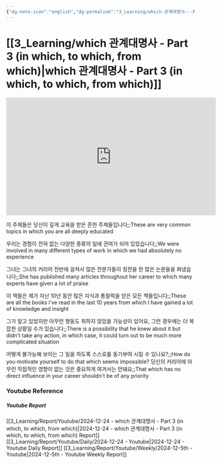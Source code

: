 ```yaml
---
{"dg-note-icon":"english","dg-permalink":"3_Learning/which-관계대명사---Part-3-(in-which,-to-which,-from-which)","created-date":"2024-12-24 11:46:28 pm","date":"2024-12-24","type":"youtube","tags":["youtube","english","flashcards"],"aliases":null,"youtuber":"빨모쌤","channelName":"라이브 아카데미","link":"https://www.youtube.com/watch?v=-Rla6eF24ZU","img":"https://img.youtube.com/vi/-Rla6eF24ZU/0.jpg","dg-publish":true,"permalink":"/3_Learning/which-관계대명사---Part-3-(in-which,-to-which,-from-which)/","dgPassFrontmatter":true,"noteIcon":"english"}
---
```


# [[3_Learning/which 관계대명사 - Part 3 (in which, to which, from which)\|which 관계대명사 - Part 3 (in which, to which, from which)]]


<div class="container-root"><span></span></div><div><div class="container-root"><iframe width="560" height="315" src="https://www.youtube.com/embed/-Rla6eF24ZU" title="YouTube video player" frameborder="0" allow="accelerometer; autoplay; clipboard-write; encrypted-media; gyroscope; picture-in-picture; web-share" allowfullscreen=""></iframe></div></div>

이 주제들은 당신이 깊게 교육을 받은 흔한 주제들입니다;;These are very common topics in which you are all deeply educated
<!--SR:!2024-12-28,1,230-->
우리는 경험이 전혀 없는 다양한 종류의 일에 관여가 되어 있었습니다;;We were involved in many different types of work in which we had absolutely no experience
<!--SR:!2024-12-28,1,230-->

그녀는 그녀의 커리어 전반에 걸쳐서 많은 전문가들이 칭찬을 한 많은 논문들을 펴냈습니다;;She has published many articles throughout her career to which many experts have given a lot of praise
<!--SR:!2024-12-28,1,230-->

이 책들은 제가 지난 10년 동안 많은 지식과 통찰력을 얻은 모든 책들입니다;;These are all the books i've read in the last 10 years from which I have gained a lot of knowledge and insight
<!--SR:!2024-12-30,3,250-->

그가 알고 있었지만 아무런 행동도 취하지 않았을 가능성이 있어요, 그런 경우에는 더 복잡한 상황일 수가 있습니다;;There is a possibility that he knew about it but didn't take any action, in which case, it could turn out to be much more complicated situation
<!--SR:!2024-12-28,1,230-->
어떻게 불가능해 보이는 그 일을 하도록 스스로를 동기부여 시킬 수 있나요?;;How do you motivate yourself to do that which seems impossible?
당신의 커리어에 아무런 직접적인 영향이 없는 것은 중요하게 여겨서는 안돼요;;That which has no direct influence in your career shouldn't be of any priority
<!--SR:!2024-12-28,1,230-->






### Youtube Reference
##### Youtube Report
[[3_Learning/Report/Youtube/2024-12-24 - which 관계대명사 - Part 3 (in which, to which, from which)\|2024-12-24 - which 관계대명사 - Part 3 (in which, to which, from which) Report]]
[[3_Learning/Report/Youtube/Daily/2024-12-24 - Youtube\|2024-12-24 - Youtube Daily Report]]
[[3_Learning/Report/Youtube/Weekly/2024-12-5th - Youtube\|2024-12-5th - Youtube Weekly Report]]

